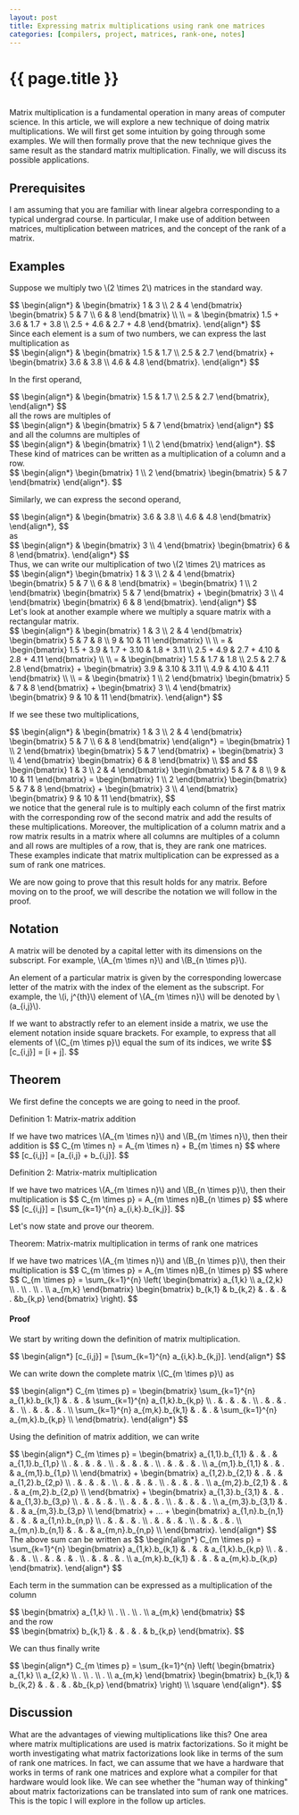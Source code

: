 ```yaml
---
layout: post
title: Expressing matrix multiplications using rank one matrices
categories: [compilers, project, matrices, rank-one, notes]
---
```

<h1 class="text-center">{{ page.title }}</h1>
<br/>
Matrix multiplication is a fundamental operation in many areas of computer science. In this article, we will explore a new technique of doing matrix multiplications. We will first get some intuition by going through some examples. We will then formally prove that the new technique gives the same result as the standard matrix multiplication. Finally, we will discuss its possible applications.

## Prerequisites
I am assuming that you are familiar with linear algebra corresponding to a typical undergrad course. In particular, I make use of addition between matrices, multiplication between matrices, and the concept of the rank of a matrix.

## Examples
<div>
  <p>
    Suppose we multiply two \(2 \times 2\) matrices in the standard way.
  </p>
  $$
  \begin{align*}
    & \begin{bmatrix}
      1 & 3 \\
      2 & 4
    \end{bmatrix}
    \begin{bmatrix}
      5 & 7 \\
      6 & 8
    \end{bmatrix} \\ \\
    = &
    \begin{bmatrix}
      1.5 + 3.6 & 1.7 + 3.8 \\
      2.5 + 4.6 & 2.7 + 4.8
    \end{bmatrix}.
  \end{align*}
  $$
</div>
Since each element is a sum of two numbers, we can express the last multiplication as
<div>
  $$
  \begin{align*}
    &
    \begin{bmatrix}
      1.5 & 1.7 \\
      2.5 & 2.7
    \end{bmatrix} +
    \begin{bmatrix}
      3.6 & 3.8 \\
      4.6 & 4.8
    \end{bmatrix}.
  \end{align*}
  $$
</div>

In the first operand,
<div>
  $$
  \begin{align*}
    &
    \begin{bmatrix}
      1.5 & 1.7 \\
      2.5 & 2.7
    \end{bmatrix},
  \end{align*}
  $$
</div>
all the rows are multiples of
<div>
  $$
  \begin{align*}
    &
    \begin{bmatrix}
      5 & 7
    \end{bmatrix}
  \end{align*}
  $$
</div>
and all the columns are multiples of
<div>
  $$
  \begin{align*}
    &
    \begin{bmatrix}
      1 \\
      2
    \end{bmatrix}
  \end{align*}.
  $$
</div>
These kind of matrices can be written as a multiplication of a column and a row.

<div>
  $$
  \begin{align*}
    \begin{bmatrix}
      1 \\
      2
    \end{bmatrix}
    \begin{bmatrix}
      5 & 7
    \end{bmatrix}
  \end{align*}.
  $$
</div>

Similarly, we can express the second operand,
<div>
  $$
  \begin{align*}
    &
    \begin{bmatrix}
      3.6 & 3.8 \\
      4.6 & 4.8
    \end{bmatrix}
  \end{align*},
  $$
</div>
as
<div>
  $$
  \begin{align*}
    &
    \begin{bmatrix}
      3 \\
      4
    \end{bmatrix}
    \begin{bmatrix}
      6 & 8
    \end{bmatrix}.
  \end{align*}
  $$
</div>

<div>
  Thus, we can write our multiplication of two \(2 \times 2\) matrices as
</div>

<div>
  $$
  \begin{align*}
    \begin{bmatrix}
      1 & 3 \\
      2 & 4
    \end{bmatrix}
    \begin{bmatrix}
      5 & 7 \\
      6 & 8
    \end{bmatrix}
    =
    \begin{bmatrix}
      1 \\
      2
    \end{bmatrix}
    \begin{bmatrix}
      5 & 7
    \end{bmatrix}
    +
    \begin{bmatrix}
      3 \\
      4
    \end{bmatrix}
    \begin{bmatrix}
      6 & 8
    \end{bmatrix}.
  \end{align*}
  $$
</div>
Let's look at another example where we multiply a square matrix with a rectangular matrix.
<div>
  $$
  \begin{align*}
    & \begin{bmatrix}
      1 & 3 \\
      2 & 4
    \end{bmatrix}
    \begin{bmatrix}
      5 & 7 & 8 \\
      9 & 10 & 11
    \end{bmatrix} \\ \\
    = &
    \begin{bmatrix}
      1.5 + 3.9 & 1.7 + 3.10 & 1.8 + 3.11 \\
      2.5 + 4.9 & 2.7 + 4.10 & 2.8 + 4.11
    \end{bmatrix} \\ \\
    = &
    \begin{bmatrix}
      1.5 & 1.7 & 1.8 \\
      2.5 & 2.7 & 2.8
    \end{bmatrix}
    +
    \begin{bmatrix}
      3.9 & 3.10 & 3.11 \\
      4.9 & 4.10 & 4.11
    \end{bmatrix} \\ \\
    = &
    \begin{bmatrix}
      1 \\
      2
    \end{bmatrix}
    \begin{bmatrix}
      5 & 7 & 8
    \end{bmatrix}
    +
    \begin{bmatrix}
      3 \\
      4
    \end{bmatrix}
    \begin{bmatrix}
      9 & 10 & 11
    \end{bmatrix}.
  \end{align*}
  $$
</div>

If we see these two multiplications,
<div>
  $$
  \begin{align*}
    & \begin{bmatrix}
      1 & 3 \\
      2 & 4
    \end{bmatrix}
    \begin{bmatrix}
      5 & 7 \\
      6 & 8
    \end{bmatrix}
  \end{align*}
  =
  \begin{bmatrix}
      1 \\
      2
    \end{bmatrix}
    \begin{bmatrix}
      5 & 7
    \end{bmatrix}
    +
    \begin{bmatrix}
      3 \\
      4
    \end{bmatrix}
    \begin{bmatrix}
      6 & 8
    \end{bmatrix} \\
  $$
  and
  $$
    \begin{bmatrix}
      1 & 3 \\
      2 & 4
    \end{bmatrix}
    \begin{bmatrix}
      5 & 7 & 8 \\
      9 & 10 & 11
    \end{bmatrix} =
    \begin{bmatrix}
      1 \\
      2
    \end{bmatrix}
    \begin{bmatrix}
      5 & 7 & 8
    \end{bmatrix}
    +
    \begin{bmatrix}
      3 \\
      4
    \end{bmatrix}
    \begin{bmatrix}
      9 & 10 & 11
    \end{bmatrix},
  $$
</div>
we notice that the general rule is to multiply each column of the first matrix with the corresponding row of the second matrix and add the results of
these multiplications. Moreover, the multiplication of a column matrix and a row matrix results in a matrix where all columns are multiples of a column
and all rows are multiples of a row, that is, they are rank one matrices. These examples indicate that matrix multiplication can be expressed as a sum of rank one matrices.

We are now going to prove that this result holds for any matrix. Before moving
on to the proof, we will describe the notation we will follow in the proof.

## Notation
<div>
  <p>
    A matrix will be denoted by a capital letter with its dimensions on the subscript. For example, \(A_{m \times n}\) and \(B_{n \times p}\).
  </p>
  <p>
    An element of a particular matrix is given by the corresponding lowercase letter of the matrix with the index of the element as the subscript. For example, the \(i, j^{th}\) element of \(A_{m \times n}\) will be denoted by \(a_{i,j}\).
  </p>
  <p>
    If we want to abstractly refer to an element inside a matrix, we use the element notation inside square brackets. For example, to express that all elements of \(C_{m \times p}\) equal the sum of its indices, we write
    $$
      [c_{i,j}] = [i + j].
    $$
  </p>
</div>

## Theorem
We first define the concepts we are going to need in the proof.

<div class="definition">
  <p class="definition-title">Definition 1: Matrix-matrix addition</p>
  <p>
    If we have two matrices \(A_{m \times n}\) and \(B_{m \times n}\), then their addition is
    $$
      C_{m \times n} = A_{m \times n} + B_{m \times n}
    $$
    where
    $$
      [c_{i,j}] = [a_{i,j} + b_{i,j}].
    $$
  </p>
</div>

<div class="definition">
  <p class="definition-title">Definition 2: Matrix-matrix multiplication</p>
  <p>
    If we have two matrices \(A_{m \times n}\) and \(B_{n \times p}\), then their multiplication is
    $$
      C_{m \times p} = A_{m \times n}B_{n \times p}
    $$
    where
    $$
      [c_{i,j}] = [\sum_{k=1}^{n} a_{i,k}.b_{k,j}].
    $$
  </p>
</div>

Let's now state and prove our theorem.

<div class="definition">
  <p class="definition-title">
    Theorem: Matrix-matrix multiplication in terms of rank one matrices
  </p>
  <p>
    If we have two matrices \(A_{m \times n}\) and \(B_{n \times p}\), then their multiplication is
    $$
      C_{m \times p} = A_{m \times n}B_{n \times p}
    $$
    where
    $$
      C_{m \times p} = \sum_{k=1}^{n} \left( \begin{bmatrix}
        a_{1,k} \\
        a_{2,k} \\
        . \\
        . \\
        . \\
        a_{m,k}
      \end{bmatrix}
      \begin{bmatrix}
        b_{k,1} & b_{k,2} & . & . & . &b_{k,p}
      \end{bmatrix} \right).
    $$
  </p>
</div>

#### Proof
We start by writing down the definition of matrix multiplication.
<div>
  $$
    \begin{align*}
      [c_{i,j}] = [\sum_{k=1}^{n} a_{i,k}.b_{k,j}].
    \end{align*}
  $$
  <p>We can write down the complete matrix \(C_{m \times p}\) as</p>
  $$
    \begin{align*}
      C_{m \times p} = \begin{bmatrix}
        \sum_{k=1}^{n} a_{1,k}.b_{k,1} & . & . & \sum_{k=1}^{n} a_{1,k}.b_{k,p} \\
        . & . & . & . \\
        . & . & . & . \\
        . & . & . & . \\
        \sum_{k=1}^{n} a_{m,k}.b_{k,1} & . & . & \sum_{k=1}^{n} a_{m,k}.b_{k,p} \\
      \end{bmatrix}.
    \end{align*}
  $$
  <p>Using the definition of matrix addition, we can write</p>
  $$
    \begin{align*}
      C_{m \times p} = \begin{bmatrix}
        a_{1,1}.b_{1,1} & . & . & a_{1,1}.b_{1,p} \\
        . & . & . & . \\
        . & . & . & . \\
        . & . & . & . \\
        a_{m,1}.b_{1,1} & . & . & a_{m,1}.b_{1,p} \\
      \end{bmatrix} +
      \begin{bmatrix}
          a_{1,2}.b_{2,1} & . & . & a_{1,2}.b_{2,p} \\
          . & . & . & . \\
          . & . & . & . \\
          . & . & . & . \\
          a_{m,2}.b_{2,1} & . & . & a_{m,2}.b_{2,p} \\
      \end{bmatrix} +
      \begin{bmatrix}
          a_{1,3}.b_{3,1} & . & . & a_{1,3}.b_{3,p} \\
          . & . & . & . \\
          . & . & . & . \\
          . & . & . & . \\
          a_{m,3}.b_{3,1} & . & . & a_{m,3}.b_{3,p} \\
      \end{bmatrix} + ... +
      \begin{bmatrix}
          a_{1,n}.b_{n,1} & . & . & a_{1,n}.b_{n,p} \\
          . & . & . & . \\
          . & . & . & . \\
          . & . & . & . \\
          a_{m,n}.b_{n,1} & . & . & a_{m,n}.b_{n,p} \\
      \end{bmatrix}.
    \end{align*}
  $$
  The above sum can be written as
  $$
    \begin{align*}
      C_{m \times p} =
      \sum_{k=1}^{n} \begin{bmatrix}
            a_{1,k}.b_{k,1} & . & . & a_{1,k}.b_{k,p} \\
                  . & . & . & . \\
                  . & . & . & . \\
                  . & . & . & . \\
                  a_{m,k}.b_{k,1} & . & . & a_{m,k}.b_{k,p}
                \end{bmatrix}.
    \end{align*}
  $$
</div>

Each term in the summation can be expressed as a multiplication of the column
<div>
  $$
    \begin{bmatrix}
      a_{1,k} \\
      . \\
      . \\
      . \\
      a_{m,k}
    \end{bmatrix}
  $$
</div>
and the row
<div>
  $$
    \begin{bmatrix}
      b_{k,1} & . & . & . & b_{k,p}
    \end{bmatrix}.
  $$
</div>

We can thus finally write

<div>
  $$
    \begin{align*}
      C_{m \times p} = \sum_{k=1}^{n} \left( \begin{bmatrix}
        a_{1,k} \\
        a_{2,k} \\
        . \\
        . \\
        . \\
        a_{m,k}
      \end{bmatrix}
      \begin{bmatrix}
        b_{k,1} & b_{k,2} & . & . & . &b_{k,p}
      \end{bmatrix} \right) \\
      \square
    \end{align*}.
  $$
</div>

## Discussion
What are the advantages of viewing multiplications like this? One area where
matrix multiplications are used is matrix factorizations. So it might be worth
investigating what matrix factorizations look like in terms of the sum of rank one matrices. In fact, we can assume that we have a hardware that works in terms
of rank one matrices and explore what a compiler for that hardware would look
like. We can see whether the "human way of thinking" about matrix factorizations can be translated into sum of rank one matrices. This is the topic I will explore in the follow up articles.